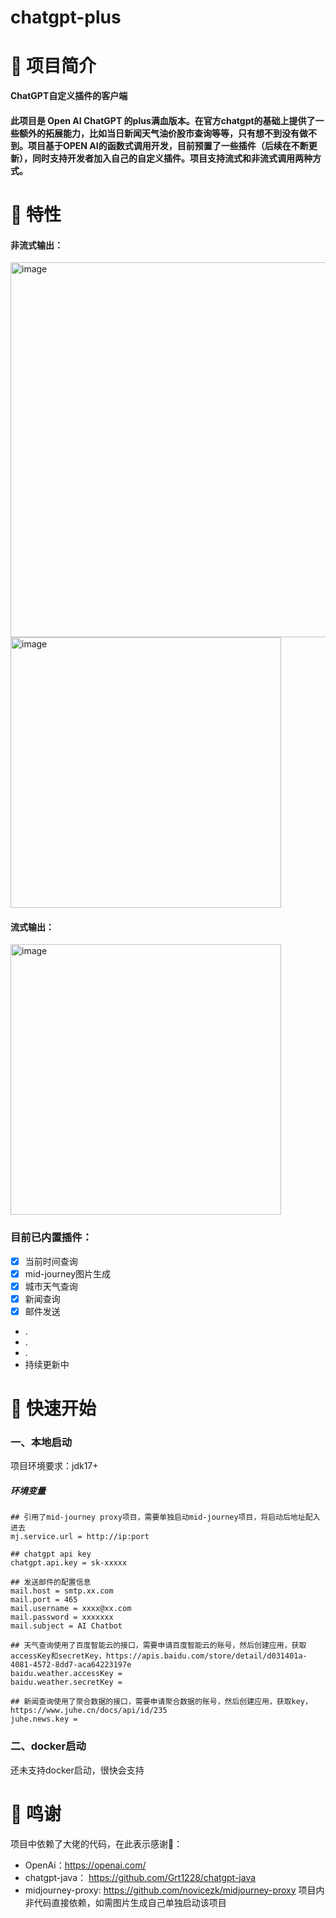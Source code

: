 # chatgpt-plus

# 📖 项目简介

**ChatGPT自定义插件的客户端**

#### 此项目是 Open AI ChatGPT 的plus满血版本。在官方chatgpt的基础上提供了一些额外的拓展能力，比如当日新闻天气油价股市查询等等，只有想不到没有做不到。项目基于OPEN AI的函数式调用开发，目前预置了一些插件（后续在不断更新），同时支持开发者加入自己的自定义插件。项目支持流式和非流式调用两种方式。

# 🚩 特性
#### 非流式输出：
<img width="600" alt="image" src="https://github.com/liyf1/chatgpt-plus/assets/49024327/3bc7589c-3324-4dcd-addf-3de53aa9313f">
<img width="433" alt="image" src="https://github.com/liyf1/chatgpt-plus/assets/49024327/1e91215e-8263-4135-a21e-ca6e9dc40c81">


#### 流式输出：
<img width="433" alt="image" src="https://github.com/liyf1/chatgpt-plus/assets/49024327/9e6edb67-92ac-4fbe-8371-66bffb15bcc6">

### 目前已内置插件：
- [x] 当前时间查询
- [x] mid-journey图片生成
- [x] 城市天气查询
- [x] 新闻查询
- [x] 邮件发送 
- .
- .
- .
-   持续更新中

# 🚀 快速开始
### 一、本地启动

项目环境要求：jdk17+
##### 环境变量

```
## 引用了mid-journey proxy项目，需要单独启动mid-journey项目，将启动后地址配入进去
mj.service.url = http://ip:port

## chatgpt api key
chatgpt.api.key = sk-xxxxx

## 发送邮件的配置信息
mail.host = smtp.xx.com
mail.port = 465
mail.username = xxxx@xx.com
mail.password = xxxxxxx
mail.subject = AI Chatbot

## 天气查询使用了百度智能云的接口，需要申请百度智能云的账号，然后创建应用，获取accessKey和secretKey，https://apis.baidu.com/store/detail/d031401a-4081-4572-8dd7-aca64223197e
baidu.weather.accessKey = 
baidu.weather.secretKey = 

## 新闻查询使用了聚合数据的接口，需要申请聚合数据的账号，然后创建应用，获取key，https://www.juhe.cn/docs/api/id/235
juhe.news.key =
```
### 二、docker启动
还未支持docker启动，很快会支持

# 🙏 鸣谢
项目中依赖了大佬的代码，在此表示感谢🌹：
- OpenAi：https://openai.com/
- chatgpt-java： https://github.com/Grt1228/chatgpt-java
- midjourney-proxy: https://github.com/novicezk/midjourney-proxy 项目内非代码直接依赖，如需图片生成自己单独启动该项目




